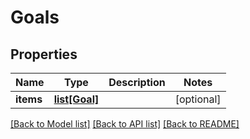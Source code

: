 # Goals

## Properties
Name | Type | Description | Notes
------------ | ------------- | ------------- | -------------
**items** | [**list[Goal]**](Goal.md) |  | [optional] 

[[Back to Model list]](../README.md#documentation-for-models) [[Back to API list]](../README.md#documentation-for-api-endpoints) [[Back to README]](../README.md)


